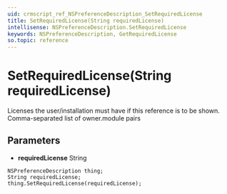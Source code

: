 ```yaml
---
uid: crmscript_ref_NSPreferenceDescription_SetRequiredLicense
title: SetRequiredLicense(String requiredLicense)
intellisense: NSPreferenceDescription.SetRequiredLicense
keywords: NSPreferenceDescription, GetRequiredLicense
so.topic: reference
---
```


# SetRequiredLicense(String requiredLicense)

Licenses the user/installation must have if this reference is to be shown. Comma-separated list of owner.module pairs

## Parameters

* **requiredLicense** String

```crmscript
NSPreferenceDescription thing;
String requiredLicense;
thing.SetRequiredLicense(requiredLicense);
```

